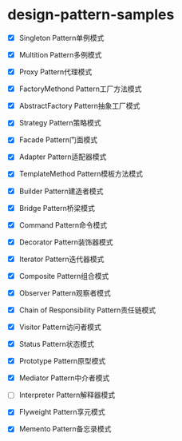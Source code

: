 # design-pattern-samples

- [x] Singleton Pattern单例模式
- [x] Multition Pattern多例模式
- [x] Proxy Pattern代理模式
- [x] FactoryMethond Pattern工厂方法模式
- [x] AbstractFactory Pattern抽象工厂模式
- [x] Strategy Pattern策略模式
- [x] Facade Pattern门面模式
- [x] Adapter Pattern适配器模式
- [x] TemplateMethod Pattern模板方法模式
- [x] Builder Pattern建造者模式
- [x] Bridge Pattern桥梁模式
- [x] Command Pattern命令模式
- [x] Decorator Pattern装饰器模式
- [x] Iterator Pattern迭代器模式
- [x] Composite Pattern组合模式
- [x] Observer Pattern观察者模式
- [x] Chain of Responsibility Pattern责任链模式
- [x] Visitor Pattern访问者模式
- [x] Status Pattern状态模式
- [x] Prototype Pattern原型模式
- [x] Mediator Pattern中介者模式
- [ ] Interpreter Pattern解释器模式
- [x] Flyweight Pattern享元模式
- [x] Memento Pattern备忘录模式

